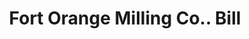 ---
doi: 10.7916/D8T73VF6
date_other: '1890'
date_other_textual: 1890-1899
form: printed ephemera
genre:
- Invoices
name:
- Fort Orange Milling Co.
object_in_context_url: https://biggert.cul.columbia.edu/items/view/ave_biggert_00829
subject_hierarchical_geographic:
- Albany, New York, United States
subject_name:
- Fort Orange Milling Co.
title: Fort Orange Milling Co.. Bill
sort_title: Fort Orange Milling Co.. Bill
call_number: ave_biggert_00829
coordinates:
- 42.652499999999996,-73.75722222222223
pid: ave_biggert_00829
identifiers: ave_biggert_00829
thumbnail: false
permalink: /biggert/ave_biggert_00829/
layout: iiif-image-page
---